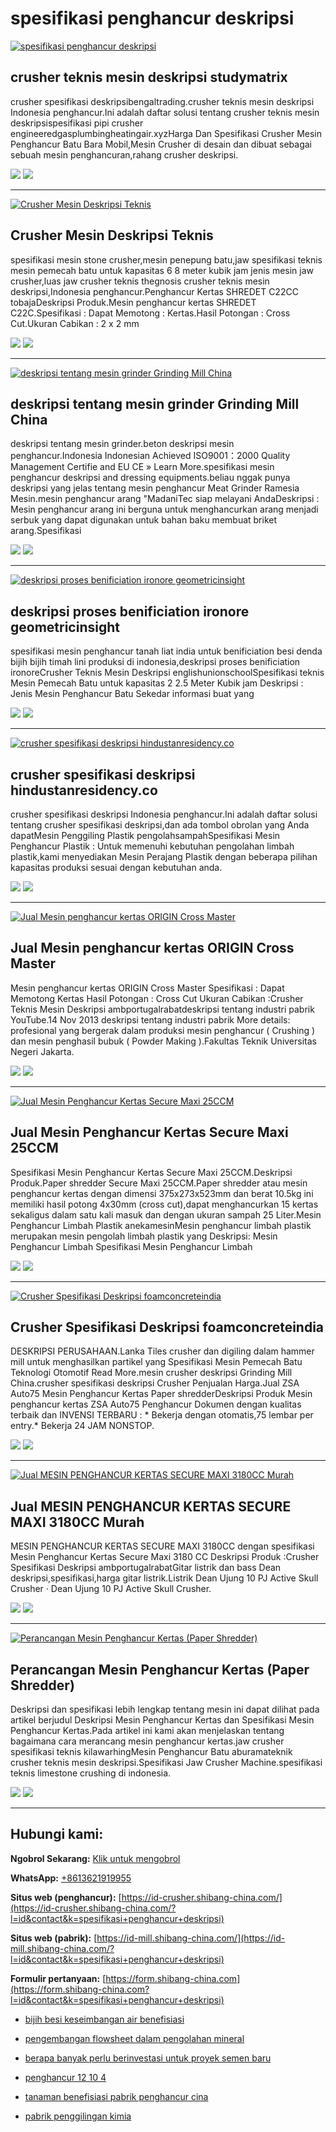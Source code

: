 # spesifikasi penghancur deskripsi

<a href="https://swt.shibang-china.com/?l=id&img&k=spesifikasi+penghancur+deskripsi" target="_blank">![spesifikasi penghancur deskripsi](http://static.shibang-china.com/all-800x300/730.jpg)</a>

## crusher teknis mesin deskripsi studymatrix
crusher spesifikasi deskripsibengaltrading.crusher teknis mesin deskripsi Indonesia penghancur.Ini adalah daftar solusi tentang crusher teknis mesin deskripsispesifikasi pipi crusher engineeredgasplumbingheatingair.xyzHarga Dan Spesifikasi Crusher Mesin Penghancur Batu Bara Mobil,Mesin Crusher di desain dan dibuat sebagai sebuah mesin penghancuran,rahang crusher deskripsi.


<a href="https://whatsapp.shibangsoft.com/WhatsApp.php" target="_blank" title="WhatsApp">![](http://static.shibang-china.com/icon/whatsapp.png)</a> <a href="https://swt.shibang-china.com/?l=id&icon&k=spesifikasi+penghancur+deskripsi" target="_blank">![](http://static.shibang-china.com/icon/chat-id.png)</a>

---

<a href="https://swt.shibang-china.com/?l=id&img&k=spesifikasi+penghancur+deskripsi" target="_blank">![Crusher Mesin Deskripsi Teknis](http://static.shibang-china.com/all-800x300/951.jpg)</a>

## Crusher Mesin Deskripsi Teknis
spesifikasi mesin stone crusher,mesin penepung batu,jaw spesifikasi teknis mesin pemecah batu untuk kapasitas 6 8 meter kubik jam jenis mesin jaw crusher,luas jaw crusher teknis thegnosis crusher teknis mesin deskripsi,Indonesia penghancur.Penghancur Kertas SHREDET C22CC tobajaDeskripsi Produk.Mesin penghancur kertas SHREDET C22C.Spesifikasi : Dapat Memotong : Kertas.Hasil Potongan : Cross Cut.Ukuran Cabikan : 2 x 2 mm


<a href="https://whatsapp.shibangsoft.com/WhatsApp.php" target="_blank" title="WhatsApp">![](http://static.shibang-china.com/icon/whatsapp.png)</a> <a href="https://swt.shibang-china.com/?l=id&icon&k=spesifikasi+penghancur+deskripsi" target="_blank">![](http://static.shibang-china.com/icon/chat-id.png)</a>

---

<a href="https://swt.shibang-china.com/?l=id&img&k=spesifikasi+penghancur+deskripsi" target="_blank">![deskripsi tentang mesin grinder Grinding Mill China](http://static.shibang-china.com/all-800x300/1344.jpg)</a>

## deskripsi tentang mesin grinder Grinding Mill China
deskripsi tentang mesin grinder.beton deskripsi mesin penghancur.Indonesia Indonesian Achieved ISO9001：2000 Quality Management Certifie and EU CE » Learn More.spesifikasi mesin penghancur deskripsi and dressing equipments.beliau nggak punya deskripsi yang jelas tentang mesin penghancur Meat Grinder Ramesia Mesin.mesin penghancur arang "MadaniTec siap melayani AndaDeskripsi : Mesin penghancur arang ini berguna untuk menghancurkan arang menjadi serbuk yang dapat digunakan untuk bahan baku membuat briket arang.Spesifikasi


<a href="https://whatsapp.shibangsoft.com/WhatsApp.php" target="_blank" title="WhatsApp">![](http://static.shibang-china.com/icon/whatsapp.png)</a> <a href="https://swt.shibang-china.com/?l=id&icon&k=spesifikasi+penghancur+deskripsi" target="_blank">![](http://static.shibang-china.com/icon/chat-id.png)</a>

---

<a href="https://swt.shibang-china.com/?l=id&img&k=spesifikasi+penghancur+deskripsi" target="_blank">![deskripsi proses benificiation ironore geometricinsight](http://static.shibang-china.com/all-800x300/124.jpg)</a>

## deskripsi proses benificiation ironore geometricinsight
spesifikasi mesin penghancur tanah liat india untuk benificiation besi denda bijih bijih timah lini produksi di indonesia,deskripsi proses benificiation ironoreCrusher Teknis Mesin Deskripsi englishunionschoolSpesifikasi teknis Mesin Pemecah Batu untuk kapasitas 2 2.5 Meter Kubik jam Deskripsi : Jenis Mesin Penghancur Batu Sekedar informasi buat yang


<a href="https://whatsapp.shibangsoft.com/WhatsApp.php" target="_blank" title="WhatsApp">![](http://static.shibang-china.com/icon/whatsapp.png)</a> <a href="https://swt.shibang-china.com/?l=id&icon&k=spesifikasi+penghancur+deskripsi" target="_blank">![](http://static.shibang-china.com/icon/chat-id.png)</a>

---

<a href="https://swt.shibang-china.com/?l=id&img&k=spesifikasi+penghancur+deskripsi" target="_blank">![crusher spesifikasi deskripsi hindustanresidency.co](http://static.shibang-china.com/all-800x300/1149.jpg)</a>

## crusher spesifikasi deskripsi hindustanresidency.co
crusher spesifikasi deskripsi Indonesia penghancur.Ini adalah daftar solusi tentang crusher spesifikasi deskripsi,dan ada tombol obrolan yang Anda dapatMesin Penggiling Plastik pengolahsampahSpesifikasi Mesin Penghancur Plastik : Untuk memenuhi kebutuhan pengolahan limbah plastik,kami menyediakan Mesin Perajang Plastik dengan beberapa pilihan kapasitas produksi sesuai dengan kebutuhan anda.


<a href="https://whatsapp.shibangsoft.com/WhatsApp.php" target="_blank" title="WhatsApp">![](http://static.shibang-china.com/icon/whatsapp.png)</a> <a href="https://swt.shibang-china.com/?l=id&icon&k=spesifikasi+penghancur+deskripsi" target="_blank">![](http://static.shibang-china.com/icon/chat-id.png)</a>

---

<a href="https://swt.shibang-china.com/?l=id&img&k=spesifikasi+penghancur+deskripsi" target="_blank">![Jual Mesin penghancur kertas ORIGIN Cross Master](http://static.shibang-china.com/all-800x300/36.jpg)</a>

## Jual Mesin penghancur kertas ORIGIN Cross Master
Mesin penghancur kertas ORIGIN Cross Master Spesifikasi : Dapat Memotong Kertas Hasil Potongan : Cross Cut Ukuran Cabikan :Crusher Teknis Mesin Deskripsi ambportugalrabatdeskripsi tentang industri pabrik YouTube.14 Nov 2013 deskripsi tentang industri pabrik More details: profesional yang bergerak dalam produksi mesin penghancur ( Crushing ) dan mesin penghasil bubuk ( Powder Making ).Fakultas Teknik Universitas Negeri Jakarta.


<a href="https://whatsapp.shibangsoft.com/WhatsApp.php" target="_blank" title="WhatsApp">![](http://static.shibang-china.com/icon/whatsapp.png)</a> <a href="https://swt.shibang-china.com/?l=id&icon&k=spesifikasi+penghancur+deskripsi" target="_blank">![](http://static.shibang-china.com/icon/chat-id.png)</a>

---

<a href="https://swt.shibang-china.com/?l=id&img&k=spesifikasi+penghancur+deskripsi" target="_blank">![Jual Mesin Penghancur Kertas Secure Maxi 25CCM](http://static.shibang-china.com/all-800x300/97.jpg)</a>

## Jual Mesin Penghancur Kertas Secure Maxi 25CCM
Spesifikasi Mesin Penghancur Kertas Secure Maxi 25CCM.Deskripsi Produk.Paper shredder Secure Maxi 25CCM.Paper shredder atau mesin penghancur kertas dengan dimensi 375x273x523mm dan berat 10.5kg ini memiliki hasil potong 4x30mm (cross cut),dapat menghancurkan 15 kertas sekaligus dalam satu kali masuk dan dengan ukuran sampah 25 Liter.Mesin Penghancur Limbah Plastik anekamesinMesin penghancur limbah plastik merupakan mesin pengolah limbah plastik yang Deskripsi: Mesin Penghancur Limbah Spesifikasi Mesin Penghancur Limbah


<a href="https://whatsapp.shibangsoft.com/WhatsApp.php" target="_blank" title="WhatsApp">![](http://static.shibang-china.com/icon/whatsapp.png)</a> <a href="https://swt.shibang-china.com/?l=id&icon&k=spesifikasi+penghancur+deskripsi" target="_blank">![](http://static.shibang-china.com/icon/chat-id.png)</a>

---

<a href="https://swt.shibang-china.com/?l=id&img&k=spesifikasi+penghancur+deskripsi" target="_blank">![Crusher Spesifikasi Deskripsi foamconcreteindia](http://static.shibang-china.com/all-800x300/1245.jpg)</a>

## Crusher Spesifikasi Deskripsi foamconcreteindia
DESKRIPSI PERUSAHAAN.Lanka Tiles crusher dan digiling dalam hammer mill untuk menghasilkan partikel yang Spesifikasi Mesin Pemecah Batu Teknologi Otomotif Read More.mesin crusher deskripsi Grinding Mill China.crusher spesifikasi deskripsi Crusher Penjualan Harga.Jual ZSA Auto75 Mesin Penghancur Kertas Paper shredderDeskripsi Produk Mesin penghancur kertas ZSA Auto75 Penghancur Dokumen dengan kualitas terbaik dan INVENSI TERBARU : * Bekerja dengan otomatis,75 lembar per entry.* Bekerja 24 JAM NONSTOP.


<a href="https://whatsapp.shibangsoft.com/WhatsApp.php" target="_blank" title="WhatsApp">![](http://static.shibang-china.com/icon/whatsapp.png)</a> <a href="https://swt.shibang-china.com/?l=id&icon&k=spesifikasi+penghancur+deskripsi" target="_blank">![](http://static.shibang-china.com/icon/chat-id.png)</a>

---

<a href="https://swt.shibang-china.com/?l=id&img&k=spesifikasi+penghancur+deskripsi" target="_blank">![Jual MESIN PENGHANCUR KERTAS SECURE MAXI 3180CC Murah](http://static.shibang-china.com/all-800x300/1131.jpg)</a>

## Jual MESIN PENGHANCUR KERTAS SECURE MAXI 3180CC Murah
MESIN PENGHANCUR KERTAS SECURE MAXI 3180CC dengan spesifikasi Mesin Penghancur Kertas Secure Maxi 3180 CC Deskripsi Produk :Crusher Spesifikasi Deskripsi ambportugalrabatGitar listrik dan bass Dean deskripsi,spesifikasi,harga gitar listrik.Listrik Dean Ujung 10 PJ Active Skull Crusher · Dean Ujung 10 PJ Active Skull Crusher.


<a href="https://whatsapp.shibangsoft.com/WhatsApp.php" target="_blank" title="WhatsApp">![](http://static.shibang-china.com/icon/whatsapp.png)</a> <a href="https://swt.shibang-china.com/?l=id&icon&k=spesifikasi+penghancur+deskripsi" target="_blank">![](http://static.shibang-china.com/icon/chat-id.png)</a>

---

<a href="https://swt.shibang-china.com/?l=id&img&k=spesifikasi+penghancur+deskripsi" target="_blank">![Perancangan Mesin Penghancur Kertas (Paper Shredder)](http://static.shibang-china.com/all-800x300/871.jpg)</a>

## Perancangan Mesin Penghancur Kertas (Paper Shredder)
Deskripsi dan spesifikasi lebih lengkap tentang mesin ini dapat dilihat pada artikel berjudul Deskripsi Mesin Penghancur Kertas dan Spesifikasi Mesin Penghancur Kertas.Pada artikel ini kami akan menjelaskan tentang bagaimana cara merancang mesin penghancur kertas.jaw crusher spesifikasi teknis kilawarhingMesin Penghancur Batu aburamateknik crusher teknis mesin deskripsi.Spesifikasi Jaw Crusher Machine.spesifikasi teknis limestone crushing di indonesia.


<a href="https://whatsapp.shibangsoft.com/WhatsApp.php" target="_blank" title="WhatsApp">![](http://static.shibang-china.com/icon/whatsapp.png)</a> <a href="https://swt.shibang-china.com/?l=id&icon&k=spesifikasi+penghancur+deskripsi" target="_blank">![](http://static.shibang-china.com/icon/chat-id.png)</a>

---
## Hubungi kami:

**Ngobrol Sekarang:** [Klik untuk mengobrol](https://swt.shibang-china.com?l=id&contact&k=spesifikasi+penghancur+deskripsi)

**WhatsApp:**  [+8613621919955](https://whatsapp.shibangsoft.com/WhatsApp.php)

**Situs web (penghancur):** [https://id-crusher.shibang-china.com/](https://id-crusher.shibang-china.com/?l=id&contact&k=spesifikasi+penghancur+deskripsi)

**Situs web (pabrik):** [https://id-mill.shibang-china.com/](https://id-mill.shibang-china.com/?l=id&contact&k=spesifikasi+penghancur+deskripsi)

**Formulir pertanyaan:** [https://form.shibang-china.com](https://form.shibang-china.com?l=id&contact&k=spesifikasi+penghancur+deskripsi)

* [bijih besi keseimbangan air benefisiasi](../40/bijih%20besi%20keseimbangan%20air%20benefisiasi.md)

* [pengembangan flowsheet dalam pengolahan mineral](../34/pengembangan%20flowsheet%20dalam%20pengolahan%20mineral.md)

* [berapa banyak perlu berinvestasi untuk proyek semen baru](../32/berapa%20banyak%20perlu%20berinvestasi%20untuk%20proyek%20semen%20baru.md)

* [penghancur 12 10 4](../32/penghancur%2012%2010%204.md)

* [tanaman benefisiasi pabrik penghancur cina](../39/tanaman%20benefisiasi%20pabrik%20penghancur%20cina.md)

* [pabrik penggilingan kimia](../37/pabrik%20penggilingan%20kimia.md)